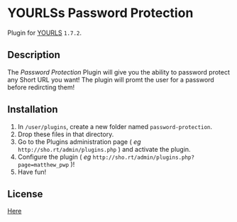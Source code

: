 YOURLSs Password Protection
====================

Plugin for [YOURLS](http://yourls.org) `1.7.2`. 

Description
-----------
The *Password Protection* Plugin will give you the ability to password protect any Short URL you want! The plugin will promt the user for a password before redircting them!

Installation
------------
1. In `/user/plugins`, create a new folder named `password-protection`.
2. Drop these files in that directory.
3. Go to the Plugins administration page ( *eg* `http://sho.rt/admin/plugins.php` ) and activate the plugin.
3. Configure the plugin ( *eg* `http://sho.rt/admin/plugins.php?page=matthew_pwp` )!
4. Have fun!

License
-------
[Here](LICENSE)